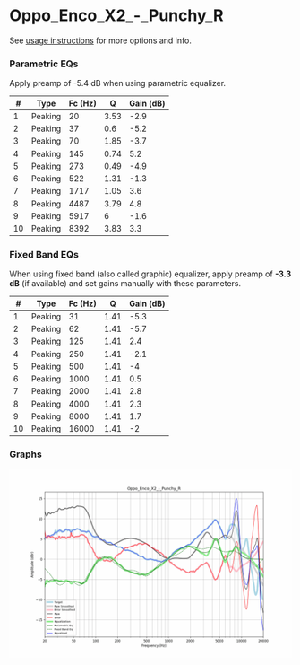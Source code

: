 # Oppo_Enco_X2_-_Punchy_R
See [usage instructions](https://github.com/jaakkopasanen/AutoEq#usage) for more options and info.

### Parametric EQs
Apply preamp of -5.4 dB when using parametric equalizer.

|   # | Type    |   Fc (Hz) |    Q |   Gain (dB) |
|-----|---------|-----------|------|-------------|
|   1 | Peaking |        20 | 3.53 |        -2.9 |
|   2 | Peaking |        37 | 0.6  |        -5.2 |
|   3 | Peaking |        70 | 1.85 |        -3.7 |
|   4 | Peaking |       145 | 0.74 |         5.2 |
|   5 | Peaking |       273 | 0.49 |        -4.9 |
|   6 | Peaking |       522 | 1.31 |        -1.3 |
|   7 | Peaking |      1717 | 1.05 |         3.6 |
|   8 | Peaking |      4487 | 3.79 |         4.8 |
|   9 | Peaking |      5917 | 6    |        -1.6 |
|  10 | Peaking |      8392 | 3.83 |         3.3 |

### Fixed Band EQs
When using fixed band (also called graphic) equalizer, apply preamp of **-3.3 dB** (if available) and set gains manually with these parameters.

|   # | Type    |   Fc (Hz) |    Q |   Gain (dB) |
|-----|---------|-----------|------|-------------|
|   1 | Peaking |        31 | 1.41 |        -5.3 |
|   2 | Peaking |        62 | 1.41 |        -5.7 |
|   3 | Peaking |       125 | 1.41 |         2.4 |
|   4 | Peaking |       250 | 1.41 |        -2.1 |
|   5 | Peaking |       500 | 1.41 |        -4   |
|   6 | Peaking |      1000 | 1.41 |         0.5 |
|   7 | Peaking |      2000 | 1.41 |         2.8 |
|   8 | Peaking |      4000 | 1.41 |         2.3 |
|   9 | Peaking |      8000 | 1.41 |         1.7 |
|  10 | Peaking |     16000 | 1.41 |        -2   |

### Graphs
![](./Oppo_Enco_X2_-_Punchy_R.png)
